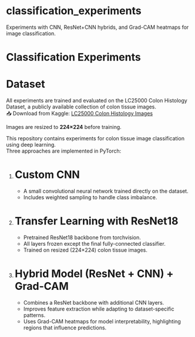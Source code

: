 # classification_experiments
Experiments with CNN, ResNet+CNN hybrids, and Grad-CAM heatmaps for image classification.
#  Classification Experiments
# Dataset

All experiments are trained and evaluated on the LC25000 Colon Histology Dataset, a publicly available collection of colon tissue images.  
📥 Download from Kaggle: [LC25000 Colon Histology Images](https://www.kaggle.com/datasets/andrewmvd/lung-and-colon-cancer-histopathological-images)

Images are resized to **224×224** before training.  

This repository contains experiments for colon tissue image classification using deep learning.  
Three approaches are implemented in PyTorch:

1. # Custom CNN  
   - A small convolutional neural network trained directly on the dataset.  
   - Includes weighted sampling to handle class imbalance.  

2. # Transfer Learning with ResNet18  
   - Pretrained ResNet18 backbone from torchvision.  
   - All layers frozen except the final fully-connected classifier.  
   - Trained on resized (224×224) colon tissue images.  

3. # Hybrid Model (ResNet + CNN) + Grad-CAM  
   - Combines a ResNet backbone with additional CNN layers.  
   - Improves feature extraction while adapting to dataset-specific patterns.  
   - Uses Grad-CAM heatmaps for model interpretability, highlighting regions that influence predictions.  




